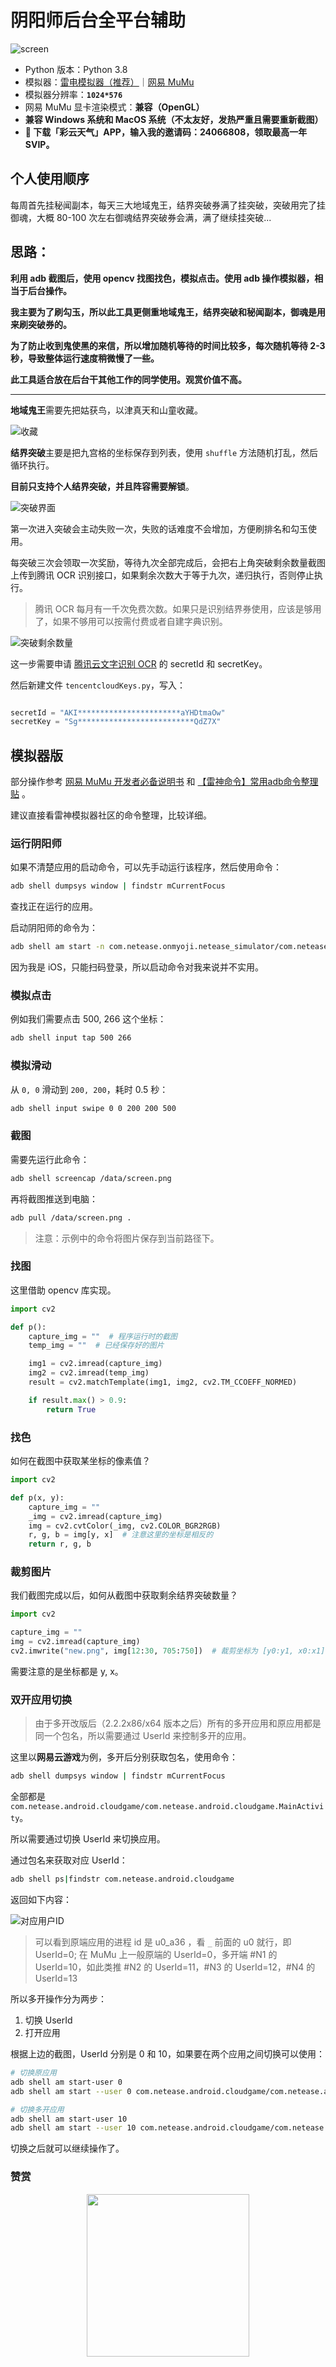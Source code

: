 # 阴阳师后台全平台辅助

![screen](https://i.loli.net/2020/10/23/fMiRr75uF93t2o8.jpg)

- Python 版本：Python 3.8
- 模拟器：[雷电模拟器（推荐）](https://www.ldmnq.com/)｜[网易 MuMu](http://mumu.163.com/)  
- 模拟器分辨率：**`1024*576`**
- 网易 MuMu 显卡渲染模式：**兼容（OpenGL）**
- **兼容 Windows 系统和 MacOS 系统（不太友好，发热严重且需要重新截图）**
- **🍒 下载「彩云天气」APP，输入我的邀请码：24066808，领取最高一年 SVIP。**

## 个人使用顺序

每周首先挂秘闻副本，每天三大地域鬼王，结界突破券满了挂突破，突破用完了挂御魂，大概 80-100 次左右御魂结界突破券会满，满了继续挂突破...

## 思路：

**利用 adb 截图后，使用 opencv 找图找色，模拟点击。使用 adb 操作模拟器，相当于后台操作。**

**我主要为了刷勾玉，所以此工具更侧重地域鬼王，结界突破和秘闻副本，御魂是用来刷突破券的。**

**为了防止收到鬼使黑的来信，所以增加随机等待的时间比较多，每次随机等待 2-3 秒，导致整体运行速度稍微慢了一些。**

**此工具适合放在后台干其他工作的同学使用。观赏价值不高。**

------

**地域鬼王**需要先把姑获鸟，以津真天和山童收藏。

![收藏](https://i.loli.net/2021/03/25/9VgW8nmsNKGDrtU.jpg)

**结界突破**主要是把九宫格的坐标保存到列表，使用 `shuffle` 方法随机打乱，然后循环执行。

**目前只支持个人结界突破，并且阵容需要解锁**。

![突破界面](https://i.loli.net/2021/03/25/NBIz6W1V2E5Gaxi.jpg)

第一次进入突破会主动失败一次，失败的话难度不会增加，方便刷排名和勾玉使用。

每突破三次会领取一次奖励，等待九次全部完成后，会把右上角突破剩余数量截图上传到腾讯 OCR 识别接口，如果剩余次数大于等于九次，递归执行，否则停止执行。

> 腾讯 OCR 每月有一千次免费次数。如果只是识别结界券使用，应该是够用了，如果不够用可以按需付费或者自建字典识别。

![突破剩余数量](https://i.loli.net/2020/10/23/3nSe5p8YMi9LlTw.png)

这一步需要申请 [腾讯云文字识别 OCR](https://cloud.tencent.com/product/ocr-catalog) 的 secretId 和 secretKey。

然后新建文件 `tencentcloudKeys.py`，写入：

```python

secretId = "AKI***********************aYHDtmaOw"
secretKey = "Sg**************************QdZ7X"
```

## 模拟器版

部分操作参考 [网易 MuMu 开发者必备说明书](http://mumu.163.com/help/func/20190129/30131_797867.html) 和 [【雷神命令】常用adb命令整理贴](https://www.ldmnq.com/forum/thread-32-1-1.html) 。

建议直接看雷神模拟器社区的命令整理，比较详细。

### 运行阴阳师

如果不清楚应用的启动命令，可以先手动运行该程序，然后使用命令：

```bash
adb shell dumpsys window | findstr mCurrentFocus
```

查找正在运行的应用。

启动阴阳师的命令为：

```bash
adb shell am start -n com.netease.onmyoji.netease_simulator/com.netease.onmyoji.Client
```

因为我是 iOS，只能扫码登录，所以启动命令对我来说并不实用。

### 模拟点击

例如我们需要点击 500, 266 这个坐标：

```bash
adb shell input tap 500 266
```

### 模拟滑动

从 `0, 0` 滑动到 `200, 200`，耗时 0.5 秒：

```bash
adb shell input swipe 0 0 200 200 500
```

### 截图

需要先运行此命令：

```bash
adb shell screencap /data/screen.png
```

再将截图推送到电脑：

```bash
adb pull /data/screen.png .
```

> 注意：示例中的命令将图片保存到当前路径下。

### 找图

这里借助 opencv 库实现。

```python
import cv2

def p():
    capture_img = ""  # 程序运行时的截图
    temp_img = ""  # 已经保存好的图片

    img1 = cv2.imread(capture_img)
    img2 = cv2.imread(temp_img)
    result = cv2.matchTemplate(img1, img2, cv2.TM_CCOEFF_NORMED)

    if result.max() > 0.9:
        return True
```

### 找色

如何在截图中获取某坐标的像素值？

```python
import cv2

def p(x, y):
    capture_img = ""
    _img = cv2.imread(capture_img)
    img = cv2.cvtColor(_img, cv2.COLOR_BGR2RGB)
    r, g, b = img[y, x]  # 注意这里的坐标是相反的
    return r, g, b
```

### 裁剪图片

我们截图完成以后，如何从截图中获取剩余结界突破数量？

```python
import cv2

capture_img = ""
img = cv2.imread(capture_img)
cv2.imwrite("new.png", img[12:30, 705:750])  # 裁剪坐标为 [y0:y1, x0:x1]
```

需要注意的是坐标都是 y, x。

### 双开应用切换

> 由于多开改版后（2.2.2x86/x64 版本之后）所有的多开应用和原应用都是同一个包名，所以需要通过 UserId 来控制多开的应用。

这里以**网易云游戏**为例，多开后分别获取包名，使用命令：

```bash
adb shell dumpsys window | findstr mCurrentFocus
```

全部都是 `com.netease.android.cloudgame/com.netease.android.cloudgame.MainActivity`。

所以需要通过切换 UserId 来切换应用。

通过包名来获取对应 UserId：

```bash
adb shell ps|findstr com.netease.android.cloudgame
```

返回如下内容：

![对应用户ID](https://i.loli.net/2020/10/24/Bv3CjegrU1i7XsR.png)

> 可以看到原端应用的进程 id 是 u0_a36 ，看 `_` 前面的 u0 就行，即 UserId=0;
> 在 MuMu 上一般原端的 UserId=0，多开端 #N1 的 UserId=10，如此类推 #N2 的 UserId=11，#N3 的 UserId=12，#N4 的 UserId=13

所以多开操作分为两步：

1. 切换 UserId
2. 打开应用

根据上边的截图，UserId 分别是 0 和 10，如果要在两个应用之间切换可以使用：

```bash
# 切换原应用
adb shell am start-user 0
adb shell am start --user 0 com.netease.android.cloudgame/com.netease.android.cloudgame.MainActivity

# 切换多开应用
adb shell am start-user 10
adb shell am start --user 10 com.netease.android.cloudgame/com.netease.android.cloudgame.MainActivity
```

切换之后就可以继续操作了。

### 赞赏

<div align=center><img width="260" height="260" src="https://i.loli.net/2021/01/12/ykHU2RSXoCZFfxr.jpg"></div>
